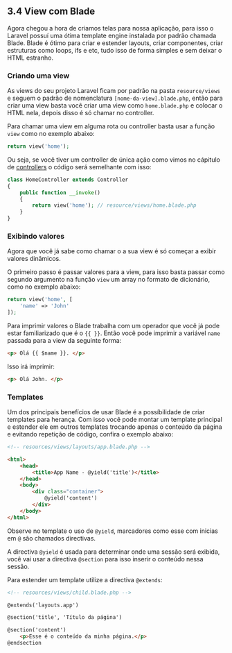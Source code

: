 ## 3.4 View com Blade

Agora chegou a hora de criamos telas para nossa aplicação, para isso o Laravel possuí uma ótima template engine instalada por padrão chamada Blade. Blade é ótimo para criar e estender layouts, criar componentes, criar estruturas como loops, ifs e etc, tudo isso de forma simples e sem deixar o HTML estranho.

### Criando uma view
As views do seu projeto Laravel ficam por padrão na pasta `resource/views` e seguem o padrão de nomenclatura `[nome-da-view].blade.php`, então para criar uma view basta você criar uma view como `home.blade.php` e colocar o HTML nela, depois disso é só chamar no controller.

Para chamar uma view em alguma rota ou controller basta usar a função `view` como no exemplo abaixo:

```php
return view('home');
```

Ou seja, se você tiver um controller de única ação como vimos no cápitulo de [controllers](./3-Controllers.md) o código será semelhante com isso:

```php
class HomeController extends Controller
{
    public function __invoke()
    {
        return view('home'); // resource/views/home.blade.php
    }
}
```

### Exibindo valores
Agora que você já sabe como chamar o a sua view é só começar a exibir valores dinâmicos.

O primeiro passo é passar valores para a view, para isso basta passar como segundo argumento na função `view` um array no formato de dicionário, como no exemplo abaixo:
```php
return view('home', [
    'name' => 'John'
]);
```

Para imprimir valores o Blade trabalha com um operador que você já pode estar familiarizado que é o `{{ }}`. Então você pode imprimir a variável `name` passada para a view da seguinte forma:

```html
<p> Olá {{ $name }}. </p>
```

Isso irá imprimir:

```html
<p> Olá John. </p>
```

### Templates
Um dos principais benefícios de usar Blade é a possíbilidade de criar templates para herança. Com isso você pode montar um template principal e estender ele em outros templates trocando apenas o conteúdo da página e evitando repetição de código, confira o exemplo abaixo:

```html
<!-- resources/views/layouts/app.blade.php -->

<html>
    <head>
        <title>App Name - @yield('title')</title>
    </head>
    <body>
        <div class="container">
            @yield('content')
        </div>
    </body>
</html>
```

Observe no template o uso de `@yield`, marcadores como esse com inicias em `@` são chamados directivas.

A directiva `@yield` é usada para determinar onde uma sessão será exibida, você vai usar a directiva `@section` para isso inserir o conteúdo nessa sessão.

Para estender um template utilize a directiva `@extends`:

```html
<!-- resources/views/child.blade.php -->

@extends('layouts.app')

@section('title', 'Título da página')

@section('content')
    <p>Esse é o conteúdo da minha página.</p>
@endsection
```

